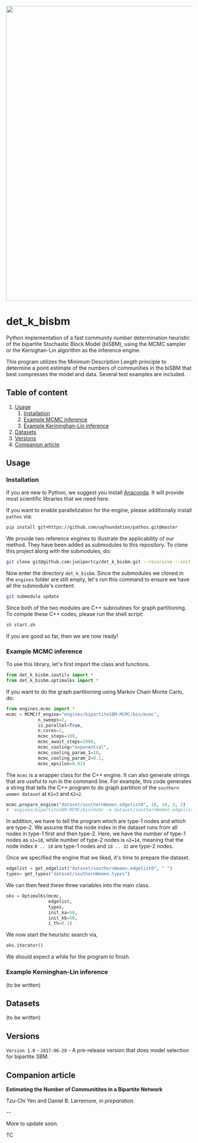 <p align="center">
  <a href="https://github.com/junipertcy/det_k_bisbm">
    <img width="800" src="http://wiki.junipertcy.info/images/1/10/Det_k_bisbm-logo.png">
  </a>
</p>

# det_k_bisbm

Python implementation of a fast community number determination heuristic of the bipartite Stochastic Block Model (biSBM), 
using the MCMC sampler or the Kernighan-Lin algorithm as the inference engine. 

This program utilizes the Minimum Description Length principle to determine a point estimate of the
numbers of communities in the biSBM that best compresses the model and data. Several test examples are included.

## Table of content

1. [Usage](#usage)
    1. [Installation](#installation)
    2. [Example MCMC inference](#example-mcmc)
    3. [Example Kerininghan-Lin inference](#example-kl)
2. [Datasets](#datasets)
2. [Versions](#versions)  
3. [Companion article](#companion-article)

## Usage

### Installation

If you are new to Python, we suggest you install [Anaconda](https://www.anaconda.com/download/). It will provide most scientific libraries that we need here.

If you want to enable parallelization for the engine, please additionally install `pathos` via:
```bash
pip install git+https://github.com/uqfoundation/pathos.git@master
```
We provide two reference engines to illustrate the applicability of our method. They have been added as submodules to this repository. To clone this project along with the submodules, do:
```bash
git clone git@github.com:junipertcy/det_k_bisbm.git --recursive --init
```
Now enter the directory `det_k_bisbm`. Since the submodules we cloned in the `engines` folder are still empty, let's run this command to ensure we have all the submodule's content:
```bash
git submodule update
```
Since both of the two modules are C++ subroutines for graph partitioning. To compile these C++ codes, please run the shell script:
```bash
sh start.sh
```
If you are good so far, then we are now ready!

### Example MCMC inference

To use this library, let's first import the class and functions.
```python
from det_k_bisbm.ioutils import *
from det_k_bisbm.optimalks import *
```
If you want to do the graph partitioning using Markov Chain Monte Carlo, do:
```python
from engines.mcmc import *
mcmc = MCMC(f_engine="engines/bipartiteSBM-MCMC/bin/mcmc",
            n_sweeps=2,
            is_parallel=True,
            n_cores=2,
            mcmc_steps=100,
            mcmc_await_steps=1000,
            mcmc_cooling="exponential",
            mcmc_cooling_param_1=10,
            mcmc_cooling_param_2=0.1,
            mcmc_epsilon=0.01)
```
The `mcmc` is a wrapper class for the C++ engine. It can also generate strings that are useful to run in the command line. 
For example, this code generates a string that tells the C++ program to do graph partition of the `southern women dataset` at `K1=3` and `K2=2`. 
```python
mcmc.prepare_engine("dataset/southernWomen.edgelist0", 18, 14, 3, 2)
# 'engines/bipartiteSBM-MCMC/bin/mcmc -e dataset/southernWomen.edgelist0 -n 6 6 6 7 7 -t 100 -x 1000 --maximize -c exponential -a 10 0.1 -y 18 14 -z 3 2 -E 0.01 --randomize
``` 
In addition, we have to tell the program which are type-1 nodes and which are type-2. 
We assume that the node index in the dataset runs from all nodes in type-1 first and then type-2. 
Here, we have the number of type-1 nodes as `n1=18`, while number of type-2 nodes is `n2=14`, meaning that the node index
`0 .. 18` are type-1 nodes and `18 .. 32` are type-2 nodes.  

Once we specified the engine that we liked, it's time to prepare the dataset.
```python
edgelist = get_edgelist("dataset/southernWomen.edgelist0", " ")
types= get_types("dataset/southernWomen.types")
```

We can then feed these three variables into the main class.
```python
oks = OptimalKs(mcmc,
                edgelist, 
                types,
                init_ka=50,
                init_kb=50,
                i_th=0.1)
```
We now start the heuristic search via,
```python
oks.iterator()
```
We should expect a while for the program to finish.

### Example Kerninghan-Lin inference

(to be written)

## Datasets

(to be written)

## Versions

`Version 1.0` - `2017-06-20` - A pre-release version that does model selection for bipartite SBM.

## Companion article

**Estimating the Number of Communitites in a Bipartite Network**

Tzu-Chi Yen and Daniel B. Larremore, *in preparation*.


--

More to update soon.

TC